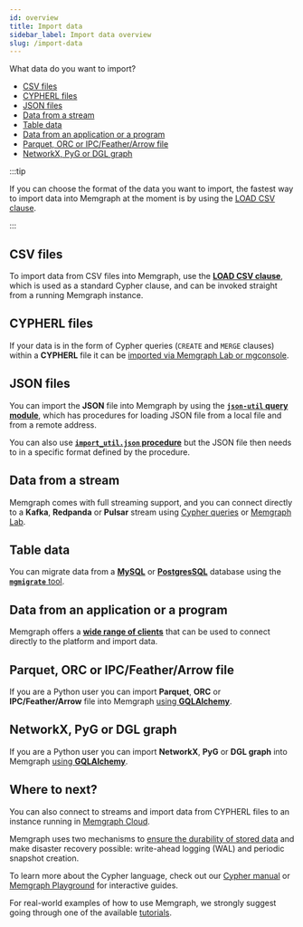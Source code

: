 ```yaml
---
id: overview
title: Import data
sidebar_label: Import data overview
slug: /import-data
---
```


What data do you want to import?
<!-- no toc -->
- [CSV files](#csv-files)
- [CYPHERL files](#cypherl-files)
- [JSON files](#json-files)
- [Data from a stream](#data-from-a-stream)
- [Table data](#table-data)
- [Data from an application or a program](#data-from-an-application-or-a-program)
- [Parquet, ORC or IPC/Feather/Arrow file](#parquet-orc-or-ipcfeatherarrow-file)
- [NetworkX, PyG or DGL graph](#networkx-pyg-or-dgl-graph)


:::tip

If you can choose the format of the data you want to import, the fastest way to
import data into Memgraph at the moment is by using the [LOAD CSV
clause](/import-data/files/load-csv-clause.md). 

:::

## CSV files

To import data from CSV files into Memgraph, use the [**LOAD CSV
clause**](/import-data/files/load-csv-clause.md), which is used as a standard
Cypher clause, and can be invoked straight from a running Memgraph instance.

## CYPHERL files

If your data is in the form of Cypher queries (`CREATE` and `MERGE` clauses)
within a **CYPHERL** file it can be [imported via Memgraph
Lab or mgconsole](/import-data/files/cypherl.md).

## JSON files

You can import the **JSON** file into Memgraph by using the [**`json-util` query
module**](/import-data/files/load-json.md), which has procedures for loading JSON
file from a local file and from a remote address.

You can also use [**`import_util.json` procedure**](/import-data/files/load-json.md)
but the JSON file then needs to in a specific format defined by the procedure. 

<!--Need to add anchors on the load-json page and link from here-->

## Data from a stream

Memgraph comes with full streaming support, and you can connect directly to a
**Kafka**, **Redpanda** or **Pulsar** stream using [Cypher
queries](/import-data/data-streams/manage-streams.md) or [Memgraph
Lab](/import-data/data-streams/manage-streams-lab.md).

## Table data

You can migrate data from a [**MySQL**](/import-data/migrate/mysql.md) or
[**PostgresSQL**](/import-data/migrate/postgresql.md) database using the
[**`mgmigrate`** tool](https://github.com/memgraph/mgmigrate).

## Data from an application or a program

Memgraph offers a [**wide range of clients**](/connect-to-memgraph/drivers/overview.md) that can be used to connect directly to the platform and import data.

## Parquet, ORC or IPC/Feather/Arrow file

If you are a Python user you can import **Parquet**, **ORC** or **IPC/Feather/Arrow** file
into Memgraph [using **GQLAlchemy**](/gqlalchemy/how-to-guides/table-to-graph-importer).

## NetworkX, PyG or DGL graph

If you are a Python user you can import **NetworkX**, **PyG** or **DGL graph** into Memgraph
[using **GQLAlchemy**](/gqlalchemy/how-to-guides/networkx).

## Where to next?

You can also connect to streams and import data from CYPHERL files to an
instance running in [Memgraph Cloud](/memgraph-cloud). 

Memgraph uses two mechanisms to [ensure the durability of stored
data](/reference-guide/backup.md) and make disaster recovery possible:
write-ahead logging (WAL) and periodic snapshot creation. 

To learn more about the Cypher language, check out our [Cypher
manual](/cypher-manual) or [Memgraph
Playground](https://playground.memgraph.com/) for interactive guides.

For real-world examples of how to use Memgraph, we strongly suggest going
through one of the available [tutorials](/tutorials/overview.md).